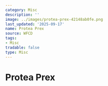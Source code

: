 ```yaml
---
category: Misc
description: ''
image: ../images/protea-prex-42148ab0fe.png
last_updated: '2025-09-17'
name: Protea Prex
source: WFCD
tags:
- Misc
tradable: false
type: Misc
---
```


# Protea Prex


